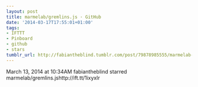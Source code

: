 ```yaml
---
layout: post
title: marmelab/gremlins.js · GitHub
date: '2014-03-17T17:55:01+01:00'
tags:
- IFTTT
- Pinboard
- github
- stars
tumblr_url: http://fabiantheblind.tumblr.com/post/79878985555/marmelab-gremlins-js-github
---
```

March 13, 2014 at 10:34AM
fabiantheblind starred marmelab/gremlins.jshttp://ift.tt/1ixyxlr
